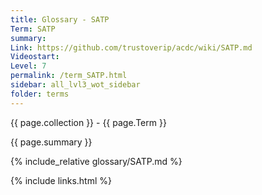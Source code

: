 ```yaml
---
title: Glossary - SATP
Term: SATP
summary: 
Link: https://github.com/trustoverip/acdc/wiki/SATP.md
Videostart: 
Level: 7
permalink: /term_SATP.html
sidebar: all_lvl3_wot_sidebar
folder: terms
---
```


{{ page.collection }} - {{ page.Term }}

   {{ page.summary }}

{% include_relative glossary/SATP.md %}

 {% include links.html %} 
